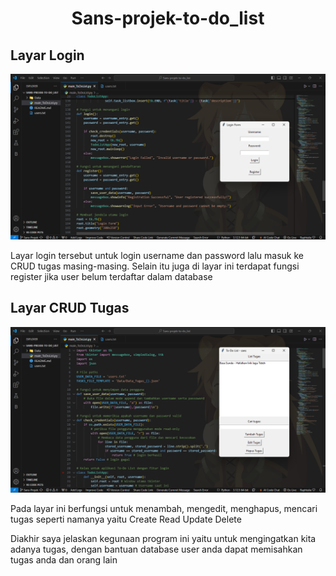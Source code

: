<h1 align="center">Sans-projek-to-do_list</h1>
<h2>Layar Login</h2>
<img src="layar login.png">
<p>Layar login tersebut untuk login username dan password lalu masuk ke CRUD tugas masing-masing. Selain itu juga di layar ini terdapat fungsi register jika user belum terdaftar dalam database</p>
<h2>Layar CRUD Tugas</h2>
<img src="layar utama CRUD.png">
<p>Pada layar ini berfungsi untuk menambah, mengedit, menghapus, mencari tugas seperti namanya yaitu Create Read Update Delete</p>
<p>Diakhir saya jelaskan kegunaan program ini yaitu untuk mengingatkan kita adanya tugas, dengan bantuan database user anda dapat memisahkan tugas anda dan orang lain</p>
